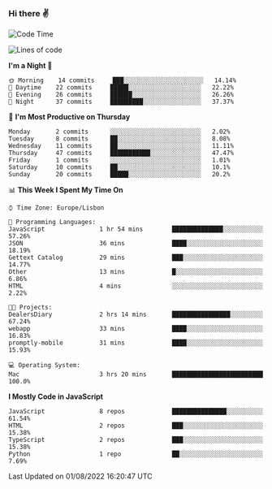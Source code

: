 ### Hi there :v:

<!--
**eusebioaddsilva/eusebioaddsilva** is a ✨ _special_ ✨ repository because its `README.md` (this file) appears on your GitHub profile.

<!--START_SECTION:waka-->
![Code Time](http://img.shields.io/badge/Code%20Time-3%20hrs%2020%20mins-blue)

![Lines of code](https://img.shields.io/badge/From%20Hello%20World%20I%27ve%20Written-630%20Thousand%20lines%20of%20code-blue)

**I'm a Night 🦉** 

```text
🌞 Morning    14 commits     ███░░░░░░░░░░░░░░░░░░░░░░   14.14% 
🌆 Daytime    22 commits     █████░░░░░░░░░░░░░░░░░░░░   22.22% 
🌃 Evening    26 commits     ██████░░░░░░░░░░░░░░░░░░░   26.26% 
🌙 Night      37 commits     █████████░░░░░░░░░░░░░░░░   37.37%

```
📅 **I'm Most Productive on Thursday** 

```text
Monday       2 commits      ░░░░░░░░░░░░░░░░░░░░░░░░░   2.02% 
Tuesday      8 commits      ██░░░░░░░░░░░░░░░░░░░░░░░   8.08% 
Wednesday    11 commits     ██░░░░░░░░░░░░░░░░░░░░░░░   11.11% 
Thursday     47 commits     ███████████░░░░░░░░░░░░░░   47.47% 
Friday       1 commits      ░░░░░░░░░░░░░░░░░░░░░░░░░   1.01% 
Saturday     10 commits     ██░░░░░░░░░░░░░░░░░░░░░░░   10.1% 
Sunday       20 commits     █████░░░░░░░░░░░░░░░░░░░░   20.2%

```


📊 **This Week I Spent My Time On** 

```text
⌚︎ Time Zone: Europe/Lisbon

💬 Programming Languages: 
JavaScript               1 hr 54 mins        ██████████████░░░░░░░░░░░   57.26% 
JSON                     36 mins             ████░░░░░░░░░░░░░░░░░░░░░   18.19% 
Gettext Catalog          29 mins             ███░░░░░░░░░░░░░░░░░░░░░░   14.77% 
Other                    13 mins             █░░░░░░░░░░░░░░░░░░░░░░░░   6.86% 
HTML                     4 mins              ░░░░░░░░░░░░░░░░░░░░░░░░░   2.22%

🐱‍💻 Projects: 
DealersDiary             2 hrs 14 mins       ████████████████░░░░░░░░░   67.24% 
webapp                   33 mins             ████░░░░░░░░░░░░░░░░░░░░░   16.83% 
promptly-mobile          31 mins             ████░░░░░░░░░░░░░░░░░░░░░   15.93%

💻 Operating System: 
Mac                      3 hrs 20 mins       █████████████████████████   100.0%

```

**I Mostly Code in JavaScript** 

```text
JavaScript               8 repos             ███████████████░░░░░░░░░░   61.54% 
HTML                     2 repos             ███░░░░░░░░░░░░░░░░░░░░░░   15.38% 
TypeScript               2 repos             ███░░░░░░░░░░░░░░░░░░░░░░   15.38% 
Python                   1 repo              ██░░░░░░░░░░░░░░░░░░░░░░░   7.69%

```



 Last Updated on 01/08/2022 16:20:47 UTC
<!--END_SECTION:waka-->
